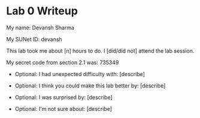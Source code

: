 Lab 0 Writeup
=============

My name: Devansh Sharma

My SUNet ID: devansh

This lab took me about [n] hours to do. I [did/did not] attend the lab session.

My secret code from section 2.1 was: 735349

- Optional: I had unexpected difficulty with: [describe]

- Optional: I think you could make this lab better by: [describe]

- Optional: I was surprised by: [describe]

- Optional: I'm not sure about: [describe]
